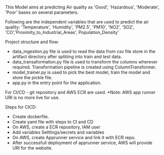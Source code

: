 This Model aims at predicting Air quality as 'Good', 'Hazardous', 'Moderate', 'Poor' bases on several parameters.

Following are the independent variables that are used to predict the air quality:
'Temperature', 'Humidity', 'PM2.5', 'PM10', 'NO2', 'SO2', 'CO','Proximity_to_Industrial_Areas', Population_Density'

Project structure and flow:
- data_ingestion.py file is used to read the data from csv file store in the artifact directory after splitiing into train and test data.
- data_transaformation.py file is used to transform the columns wherever required. Transformation pipeline is created using ColumnTransformer.
- model_trainer.py is used to pick the best model, train the model and store the pickle file.
- app.py in the entry point for the application.

For CI/CD - git repository and AWS ECR are used.
*Note: AWS app runner URI is no more live for use.

Steps for CICD:
- Create dockerfile.
- Create yaml file with steps to CI and CD
- On AWS, create a ECR repository, IAM user
- Add variables Settlings/secrets and variables
- On AWS, create Apprunner service and link it with ECR repo.
- After successfull deployment of apprunner service, AWS will provide URI for the website.
